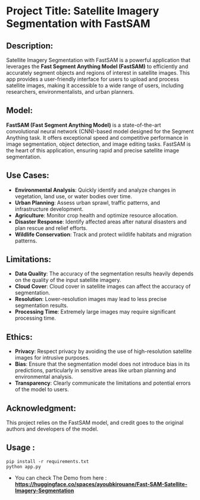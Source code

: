 # Project Title: Satellite Imagery Segmentation with FastSAM

## Description:
Satellite Imagery Segmentation with FastSAM is a powerful application that leverages the **Fast Segment Anything Model (FastSAM)** to efficiently and accurately segment objects and regions of interest in satellite images. This app provides a user-friendly interface for users to upload and process satellite images, making it accessible to a wide range of users, including researchers, environmentalists, and urban planners.

## Model:
**FastSAM (Fast Segment Anything Model)** is a state-of-the-art convolutional neural network (CNN)-based model designed for the Segment Anything task. It offers exceptional speed and competitive performance in image segmentation, object detection, and image editing tasks. FastSAM is the heart of this application, ensuring rapid and precise satellite image segmentation.

## Use Cases:

+ **Environmental Analysis**: Quickly identify and analyze changes in vegetation, land use, or water bodies over time.
+ **Urban Planning**: Assess urban sprawl, traffic patterns, and infrastructure development.
+ **Agriculture**: Monitor crop health and optimize resource allocation.
+ **Disaster Response**: Identify affected areas after natural disasters and plan rescue and relief efforts.
+ **Wildlife Conservation**: Track and protect wildlife habitats and migration patterns.

## Limitations:

+ **Data Quality**: The accuracy of the segmentation results heavily depends on the quality of the input satellite imagery.
+ **Cloud Cover**: Cloud cover in satellite images can affect the accuracy of segmentation.
+ **Resolution**: Lower-resolution images may lead to less precise segmentation results.
+ **Processing Time**: Extremely large images may require significant processing time.

## Ethics:

+ **Privacy**: Respect privacy by avoiding the use of high-resolution satellite images for intrusive purposes.
+ **Bias**: Ensure that the segmentation model does not introduce bias in its predictions, particularly in sensitive areas like urban planning and environmental analysis.
+ **Transparency**: Clearly communicate the limitations and potential errors of the model to users.

## Acknowledgment:
This project relies on the FastSAM model, and credit goes to the original authors and developers of the model.

## Usage : 

```
pip install -r requirements.txt
python app.py
```
+ You can check The Demo from here : **https://huggingface.co/spaces/ayoubkirouane/Fast-SAM-Satellite-Imagery-Segmentation**